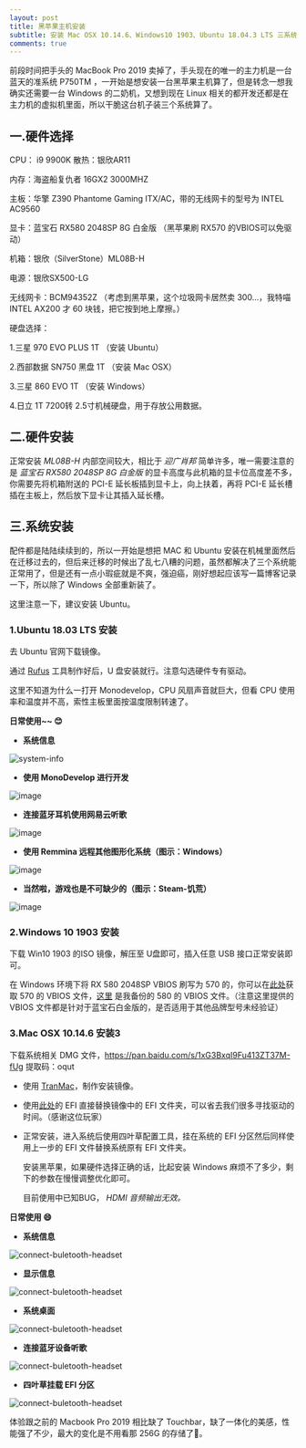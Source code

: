 ```yaml
---
layout: post
title: 黑苹果主机安装
subtitle: 安装 Mac OSX 10.14.6、Windows10 1903、Ubuntu 18.04.3 LTS 三系统主机
comments: true
---
```




前段时间把手头的 MacBook Pro 2019 卖掉了，手头现在的唯一的主力机是一台蓝天的准系统 P750TM ，一开始是想安装一台黑苹果主机算了，但是转念一想我确实还需要一台 Windows 的二奶机，又想到现在 Linux 相关的都开发还都是在主力机的虚拟机里面，所以干脆这台机子装三个系统算了。


## **一.硬件选择**

CPU： i9 9900K   散热：银欣AR11

内存：海盗船复仇者 16GX2 3000MHZ

主板：华擎 Z390 Phantome Gaming ITX/AC，带的无线网卡的型号为 INTEL AC9560

显卡：蓝宝石 RX580 2048SP 8G 白金版 （黑苹果刷 RX570 的VBIOS可以免驱动）

机箱：银欣（SilverStone）ML08B-H

电源：银欣SX500-LG

无线网卡：BCM94352Z  （考虑到黑苹果，这个垃圾网卡居然卖 300...，我特喵 INTEL AX200 才 60 块钱，把它按到地上摩擦。）

硬盘选择：

1.三星 970 EVO PLUS   1T    （安装 Ubuntu）

2.西部数据 SN750 黑盘  1T        （安装 Mac OSX）

3.三星 860 EVO 1T    （安装 Windows）

4.日立 1T 7200转 2.5寸机械硬盘，用于存放公用数据。

## 二.硬件安装

正常安装 *ML08B-H* 内部空间较大，相比于 *迎广肖邦*  简单许多，唯一需要注意的是  *蓝宝石 RX580 2048SP 8G 白金版*  的显卡高度与此机箱的显卡位高度差不多，你需要先将机箱附送的 PCI-E 延长板插到显卡上，向上扶着，再将 PCI-E 延长槽插在主板上，然后放下显卡让其插入延长槽。 

## 三.系统安装

配件都是陆陆续续到的，所以一开始是想把 MAC 和 Ubuntu 安装在机械里面然后在迁移过去的，但后来迁移的时候出了乱七八糟的问题，虽然都解决了三个系统能正常用了，但是还有一点小瑕疵就是不爽，强迫癌，刚好想起应该写一篇博客记录一下，所以除了 Windows 全部重新装了。

这里注意一下，建议安装 Ubuntu。

### 1.Ubuntu 18.03 LTS 安装 ###

去 Ubuntu 官网下载镜像。

通过 [Rufus](ftp://degage.tech/%E7%B3%BB%E7%BB%9F%E9%95%9C%E5%83%8F/rufus-3.4.exe) 工具制作好后，U 盘安装就行。注意勾选硬件专有驱动。

这里不知道为什么一打开 Monodevelop，CPU 风扇声音就巨大，但看 CPU 使用率和温度并不高，索性主板里面按温度限制转速了。

**日常使用~~ 😊**

- **系统信息**

![system-info](https://github.com/degagetech/degagetech.github.io/blob/master/img/posts/multisystem-host-build/ubuntu/system-info.png?raw=true)

- **使用 MonoDevelop 进行开发**

![image](https://github.com/degagetech/degagetech.github.io/blob/master/img/posts/multisystem-host-build/ubuntu/using-mono-develop.png?raw=true)



- **连接蓝牙耳机使用网易云听歌**

![image](https://github.com/degagetech/degagetech.github.io/blob/master/img/posts/multisystem-host-build/ubuntu/connect-bluetooth-headset.png?raw=true)



- **使用 Remmina 远程其他图形化系统（图示：Windows）**

![image](https://github.com/degagetech/degagetech.github.io/blob/master/img/posts/multisystem-host-build/ubuntu/using-remmina-other-system.png?raw=true)



- **当然啦，游戏也是不可缺少的（图示：Steam-饥荒）**

![image](https://github.com/degagetech/degagetech.github.io/blob/master/img/posts/multisystem-host-build/ubuntu/gaming-in-steam.jpg?raw=true)





### 2.Windows 10 1903 安装

下载 Win10 1903 的ISO 镜像，解压至 U盘即可，插入任意 USB 接口正常安装即可。

在 Windows 环境下将 RX 580 2048SP VBIOS 刷写为 570 的，你可以在[此处](ftp://degage.tech/%E5%B7%A5%E5%85%B7/%E7%A1%AC%E4%BB%B6%E7%BB%B4%E6%8A%A4/rx570vbios.rom)获取 570 的 VBIOS 文件，[这里](ftp://degage.tech/%E5%B7%A5%E5%85%B7/%E7%A1%AC%E4%BB%B6%E7%BB%B4%E6%8A%A4/rx580vbios.rom) 是我备份的 580 的 VBIOS 文件。（注意这里提供的 VBIOS 文件都是针对于蓝宝石白金版的，是否适用于其他品牌型号未经验证）

### 3.Mac OSX 10.14.6 安装3

下载系统相关 DMG 文件，https://pan.baidu.com/s/1xG3BxqI9Fu413ZT37M-fUg 提取码：oqut

- 使用 [TranMac](ftp://degage.tech/%E5%B7%A5%E5%85%B7/%E9%BB%91%E8%8B%B9%E6%9E%9C%E7%9B%B8%E5%85%B3/TransMac12.1.zip)，制作安装镜像。

- 使用[此处](https://github.com/bydavy/EFI-ASRock-Z390-Phantom-Gaming)的 EFI 直接替换镜像中的 EFI 文件夹，可以省去我们很多寻找驱动的时间。（感谢这位玩家）

- 正常安装，进入系统后使用四叶草配置工具，挂在系统的 EFI 分区然后同样使用上一步的 EFI 文件替换系统原有 EFI 文件夹。

  

  安装黑苹果，如果硬件选择正确的话，比起安装 Windows 麻烦不了多少，剩下的参数在慢慢调整优化即可。

  目前使用中已知BUG，  *HDMI 音频输出无效。*

**日常使用 😄**



- **系统信息**

![connect-buletooth-headset](https://raw.githubusercontent.com/degagetech/degagetech.github.io/master/img/posts/multisystem-host-build/mac/system-info.png)





- **显示信息**

![connect-buletooth-headset](https://raw.githubusercontent.com/degagetech/degagetech.github.io/master/img/posts/multisystem-host-build/mac/system-graphics-info.png)



- **系统桌面**

![connect-buletooth-headset](https://raw.githubusercontent.com/degagetech/degagetech.github.io/master/img/posts/multisystem-host-build/mac/system-desktop.jpg)





- **连接蓝牙设备听歌**

![connect-buletooth-headset](https://raw.githubusercontent.com/degagetech/degagetech.github.io/master/img/posts/multisystem-host-build/mac/connect-bluetooth-headset.jpg)



- **四叶草挂载 EFI 分区**

![connect-buletooth-headset](https://raw.githubusercontent.com/degagetech/degagetech.github.io/master/img/posts/multisystem-host-build/mac/mount-efi-partition.png)



体验跟之前的 Macbook Pro 2019 相比缺了 Touchbar，缺了一体化的美感，性能强了不少，最大的变化是不用看那 256G 的存储了🐶。










